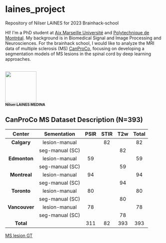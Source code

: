 # laines_project
Repository of Nilser LAINES for 2023 Brainhack-school

HI! I'm a PhD student at [Aix Marseille Université](https://crmbm.univ-amu.fr/) and [Polytechnique de Montréal](http://neuro.polymtl.ca/). 
My background is in Biomedical Signal and Image Processing and Neurosciences. For the brainhack school, I would like to analyze the MRI data of multiple sclerosis (MS) [CanProCo](https://bmcneurol.biomedcentral.com/articles/10.1186/s12883-021-02447-7), focusing on developing a segmentation models of MS lesions in the spinal cord by deep learning approaches. 


<a href="https://github.com/Nilser3">
   <br /><img src="https://avatars.githubusercontent.com/u/77469192?v=4?s=100" width="100px;" alt=""/>
   <br /><sub><b>Nilser LAINES MEDINA</b></sub>
</a>
</a>

## CanProCo MS Dataset Description (N=393)


| **Center**    | **Sementation** | **PSIR** | **STIR** | **T2w** | **Total** |
|:-------------:|:---------------:|:--------:|:--------:|:-------:|:---------:|
| **Calgary**   | lesion-manual   |          | 82       |         | 82        |
|               | seg-manual (SC) |          |          | 82      |           |
| **Edmonton**  | lesion-manual   | 59       |          |         | 59        |
|               | seg-manual (SC) |          |          | 59      |           |
| **Montreal**  | lesion-manual   | 94      |          |         | 94      |
|               | seg-manual (SC) |          |          | 94     |           |
| **Toronto**   | lesion-manual   | 80       |          |         | 80        |
|               | seg-manual (SC) |          |          | 80      |           |
| **Vancouver** | lesion-manual   | 78       |          |         | 78        |
|               | seg-manual (SC) |          |          | 78      |           |
| **Total**     |                 | 311      | 82       | 393     | 393       |


[MS lesion GT](https://brainhack-school2023.github.io/laines_project/viewer_sc_gt.html)

